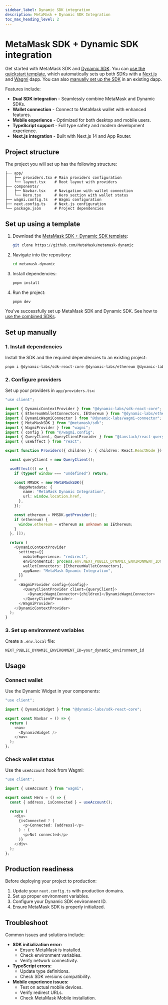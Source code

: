 ```yaml
---
sidebar_label: Dynamic SDK integration
description: MetaMask + Dynamic SDK Integration
toc_max_heading_level: 2
---
```


# MetaMask SDK + Dynamic SDK integration

Get started with MetaMask SDK and [Dynamic SDK](https://docs.dynamic.xyz/introduction/welcome).
You can [use the quickstart template](#set-up-using-a-template), which automatically sets up both SDKs with a [Next.js](https://nextjs.org/docs) and [Wagmi](https://wagmi.sh/) dapp.
You can also [manually set up the SDK](#set-up-manually) in an existing dapp.

Features include:

- **Dual SDK integration** - Seamlessly combine MetaMask and Dynamic SDKs.
- **Wallet connection** - Connect to MetaMask wallet with enhanced features.
- **Mobile experience** - Optimized for both desktop and mobile users.
- **TypeScript support** - Full type safety and modern development experience.
- **Next.js integration** - Built with Next.js 14 and App Router.

## Project structure

The project you will set up has the following structure:

```
├── app/
│   ├── providers.tsx # Main providers configuration
│   └── layout.tsx    # Root layout with providers
├── components/
│   ├── Navbar.tsx    # Navigation with wallet connection
│   └── Hero.tsx      # Hero section with wallet status
├── wagmi.config.ts   # Wagmi configuration
├── next.config.ts    # Next.js configuration
└── package.json      # Project dependencies
```

## Set up using a template

1. Download the [MetaMask SDK + Dynamic SDK template](https://github.com/MetaMask/metamask-dynamic):

    ```bash
    git clone https://github.com/MetaMask/metamask-dynamic
    ```

2. Navigate into the repository:

    ```bash
    cd metamask-dynamic
    ```

3. Install dependencies:

    ```bash
    pnpm install
    ```

4. Run the project:

    ```bash
    pnpm dev
    ```

You've successfully set up MetaMask SDK and Dynamic SDK.
See how to [use the combined SDKs](#usage).

## Set up manually

### 1. Install dependencies

Install the SDK and the required dependencies to an existing project:

```bash
pnpm i @dynamic-labs/sdk-react-core @dynamic-labs/ethereum @dynamic-labs/wagmi-connector wagmi viem @tanstack/react-query
```

### 2. Configure providers

Set up your providers in `app/providers.tsx`:

```typescript title="providers.tsx"
"use client";

import { DynamicContextProvider } from "@dynamic-labs/sdk-react-core";
import { EthereumWalletConnectors, IEthereum } from "@dynamic-labs/ethereum";
import { DynamicWagmiConnector } from "@dynamic-labs/wagmi-connector";
import { MetaMaskSDK } from "@metamask/sdk";
import { WagmiProvider } from "wagmi";
import { config } from "@/wagmi.config";
import { QueryClient, QueryClientProvider } from "@tanstack/react-query";
import { useEffect } from "react";

export function Providers({ children }: { children: React.ReactNode }) {

  const queryClient = new QueryClient();

  useEffect(() => {
    if (typeof window === "undefined") return;

    const MMSDK = new MetaMaskSDK({
      dappMetadata: {
        name: "MetaMask Dynamic Integration",
        url: window.location.href,
      },
    });

    const ethereum = MMSDK.getProvider();
    if (ethereum) {
      window.ethereum = ethereum as unknown as IEthereum;
    }
  }, []);

  return (
    <DynamicContextProvider
      settings={{
        mobileExperience: "redirect",
        environmentId: process.env.NEXT_PUBLIC_DYNAMIC_ENVIRONMENT_ID!,
        walletConnectors: [EthereumWalletConnectors],
        appName: "MetaMask Dynamic Integration",
      }}
    >
      <WagmiProvider config={config}>
        <QueryClientProvider client={queryClient}>
          <DynamicWagmiConnector>{children}</DynamicWagmiConnector>
        </QueryClientProvider>
      </WagmiProvider>
    </DynamicContextProvider>
  );
}
```

### 3. Set up environment variables

Create a `.env.local` file:

```text title=".env.local"
NEXT_PUBLIC_DYNAMIC_ENVIRONMENT_ID=your_dynamic_environment_id
```

## Usage

### Connect wallet

Use the Dynamic Widget in your components:

```typescript
"use client";

import { DynamicWidget } from "@dynamic-labs/sdk-react-core";

export const Navbar = () => {
  return (
    <nav>
      <DynamicWidget />
    </nav>
  );
};
```

### Check wallet status

Use the `useAccount` hook from Wagmi:

```typescript
"use client";

import { useAccount } from "wagmi";

export const Hero = () => {
  const { address, isConnected } = useAccount();

  return (
    <div>
      {isConnected ? (
        <p>Connected: {address}</p>
      ) : (
        <p>Not connected</p>
      )}
    </div>
  );
};
```

## Production readiness

Before deploying your project to production:

1. Update your `next.config.ts` with production domains.
2. Set up proper environment variables.
3. Configure your Dynamic SDK environment ID.
4. Ensure MetaMask SDK is properly initialized.

## Troubleshoot

Common issues and solutions include:

- **SDK initialization error:**
  - Ensure MetaMask is installed.
  - Check environment variables.
  - Verify network connectivity.
- **TypeScript errors:**
  - Update type definitions.
  - Check SDK versions compatibility.
- **Mobile experience issues:**
  - Test on actual mobile devices.
  - Verify redirect URLs.
  - Check MetaMask Mobile installation.
